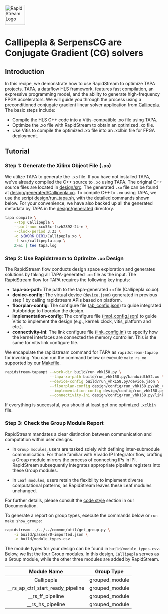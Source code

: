 <!--
Copyright (c) 2024 RapidStream Design Automation, Inc. and contributors.  All rights reserved.
The contributor(s) of this file has/have agreed to the RapidStream Contributor License Agreement.
-->

<img src="https://imagedelivery.net/AU8IzMTGgpVmEBfwPILIgw/1b565657-df33-41f9-f29e-0d539743e700/128" width="64px" alt="RapidStream Logo" />

# Callipepla & SerpensCG are Conjugate Gradient (CG) solvers

## Introduction


In this recipe, we demonstrate how to use RapidStream to optimize TAPA projects. [TAPA](https://tapa.readthedocs.io/en/release/overview/overview.html), a dataflow HLS framework, features fast compilation, an expressive programming model, and the ability to generate high-frequency FPGA accelerators. We will guide you through the process using a preconditioned conjugate gradient linear solver application from [Callipepla](https://github.com/linghaosong/Callipepla). The basic steps include:

- Compile the HLS C++ code into a Vitis-compatible .xo file using TAPA.
- Optimize the .xo file with RapidStream to obtain an optimized .xo file.
- Use Vitis to compile the optimized .xo file into an .xclbin file for FPGA deployment.

## Tutorial

### Step 1: Generate the Xilinx Object File (`.xo`)


We utilize TAPA to generate the `.xo` file. If you have not installed TAPA, we've already compiled the C++ source to `.xo` using TAPA. The original C++ source files are located in [design/src](design/src). The generated `.xo` file can be found at [design/generated/Callipepla.xo](design/generated/Callipepla.xo). To compile C++ to `.xo` using TAPA, we use the script [design/run_tapa.sh](design/run_tapa.sh), with the detailed commands shown below. For your convenience, we have also backed up all the generated metadata by TAPA in the [design/generated](design/generated/) directory.

```bash
tapa compile \
	--top Callipepla \
	--part-num xcu55c-fsvh2892-2L-e \
	--clock-period 3.33 \
	-o ${WORK_DIR}/Callipepla.xo \
	-f src/callipepla.cpp \
	2>&1 | tee tapa.log
```

### Step 2: Use Rapidstream to Optimize `.xo` Design


The RapidStream flow conducts design space exploration and generates solutions  by taking all TAPA-generated `.xo` file as the input.
The RapidStream flow for TAPA requires the following key inputs:


- **tapa-xo-path**: The path to the tapa-generated `xo` file (Callipepla.xo.xo).
- **device-config**: The virtual device (`device.json`) generated in previous step 1 by calling rapidstream APIs based on platform.
- **floorplan-config**: The configure file ([ab_config.json](design/config/run_u55c.py/ab_config.json)) to guide integrated Autobridge to floorplan the design.
- **implementation-config**: The configure file ([impl_config.json](design/config/run_u55c.py/impl_config.json)) to guide Vitis to implement the design (e.g., kernek clock, vitis_platform and etc.).
- **connectivity-ini**: The link configure file ([link_config.ini](design/config/run_u55c.py/link_config.ini)) to specify how the kernel interfaces are connected the memory controller. This is
the same for vitis link configure file.

We encapulate the rapidstream command for TAPA as `rapidstream-tapaop` for invoking.
You can run the command below or execute `make rs_xo` supported by our [Makefile](Makefile).

```bash
rapidstream-tapaopt --work-dir build/run_vhk158.py \
                    --tapa-xo-path build/run_vhk158.py/bandwidth52.xo \
                    --device-config build/run_vhk158.py/device.json \
                    --floorplan-config design/config/run_vhk158.py/ab_config.json \
                    --implementation-config design/config/run_vhk158.py/impl_config.json \
                    --connectivity-ini design/config/run_vhk158.py/link_config.ini
```



If everything is successful, you should at least get one optimized `.xclbin` file.



### Step 3: Check the Group Module Report


RapidStream mandates a clear distinction between communication and computation within user designs.

- In `Group modules`, users are tasked solely with defining inter-submodule communication. For those familiar with Vivado IP Integrator flow, crafting a Group module mirrors the process of connecting IPs in IPI. RapidStream subsequently integrates appropriate pipeline registers into these Group modules.

- In `Leaf modules`, users retain the flexibility to implement diverse computational patterns, as RapidStream leaves these Leaf modules unchanged.

For further details, please consult the [code style](https://docs.rapidstream-da.com/required-coding-style/) section in our Documentation.

To generate a report on group types, execute the commands below or `run make show_groups`:

```bash
rapidstream ../../../common/util/get_group.py \
	-i build/passes/0-imported.json \
	-o build/module_types.csv
```

The module types for your design can be found in `build/module_types.csv`. Below, we list the four Group modules. In this design, `Callipepla` serves as a Group module, while the other three modules are added by RapidStream.

| Module Name                      | Group Type     |
|:--------------------------------:|:--------------:|
| Callipepla                       | grouped_module |
|__rs_ap_ctrl_start_ready_pipeline | grouped_module |
|__rs_ff_pipeline                  | grouped_module |
|__rs_hs_pipeline                  | grouped_module |
